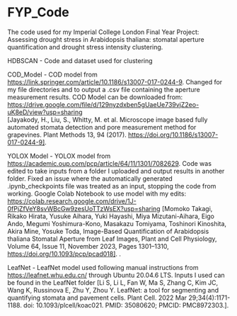 # FYP_Code
The code used for my Imperial College London Final Year Project: Assessing drought stress in Arabidopsis thaliana: stomatal aperture quantification and drought stress intensity clustering.

HDBSCAN - Code and dataset used for clustering

COD_Model - COD model from https://link.springer.com/article/10.1186/s13007-017-0244-9. Changed for my file directories and to output a .csv file containing the aperture measurement results. COD Model can be downloaded from: https://drive.google.com/file/d/129nyzdxben5gUaeUe739vjZ2eo-uK8eD/view?usp=sharing <br/>[Jayakody, H., Liu, S., Whitty, M. et al. Microscope image based fully automated stomata detection and pore measurement method for grapevines. Plant Methods 13, 94 (2017). https://doi.org/10.1186/s13007-017-0244-9].
 
YOLOX Model - YOLOX model from https://academic.oup.com/pcp/article/64/11/1301/7082629. Code was edited to take inputs from a folder I uploaded and output results in another folder. Fixed an issue where the automatically generated .ipynb_checkpoints file was treated as an input, stopping the code from working. Google Colab Notebook to use model with my edits: https://colab.research.google.com/drive/1J-0fPjZfVeY8svWBcGw9zesUoTTzWsEX?usp=sharing [Momoko Takagi, Rikako Hirata, Yusuke Aihara, Yuki Hayashi, Miya Mizutani-Aihara, Eigo Ando, Megumi Yoshimura-Kono, Masakazu Tomiyama, Toshinori Kinoshita, Akira Mine, Yosuke Toda, Image-Based Quantification of Arabidopsis thaliana Stomatal Aperture from Leaf Images, Plant and Cell Physiology, Volume 64, Issue 11, November 2023, Pages 1301–1310, https://doi.org/10.1093/pcp/pcad018]. . 

LeafNet - LeafNet model used following manual instructions from https://leafnet.whu.edu.cn/ through Ubuntu 20.04.6 LTS. Inputs I used can be found in the LeafNet folder [Li S, Li L, Fan W, Ma S, Zhang C, Kim JC, Wang K, Russinova E, Zhu Y, Zhou Y. LeafNet: a tool for segmenting and quantifying stomata and pavement cells. Plant Cell. 2022 Mar 29;34(4):1171-1188. doi: 10.1093/plcell/koac021. PMID: 35080620; PMCID: PMC8972303.].
